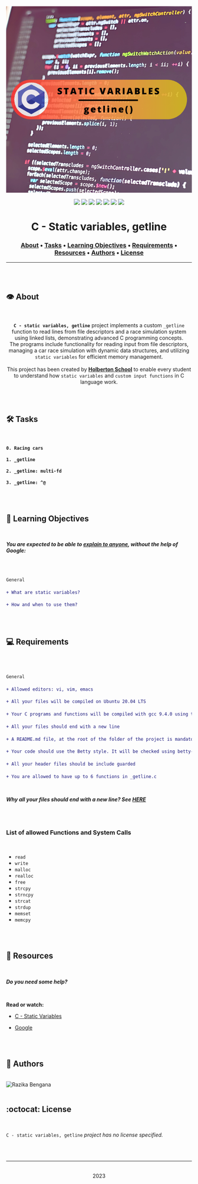<div align="center">
<br>

![Static-variables_getline.png](README-image/static-variables_getline.png)

</div>


<p align="center">
<img src="https://img.shields.io/badge/-C-yellow">
<img src="https://img.shields.io/badge/-Linux-lightgrey">
<img src="https://img.shields.io/badge/-WSL-brown">
<img src="https://img.shields.io/badge/-Ubuntu%2020.04.4%20LTS-orange">
<img src="https://img.shields.io/badge/-JetBrains-blue">
<img src="https://img.shields.io/badge/-Holberton%20School-red">
<img src="https://img.shields.io/badge/License-not%20specified-brightgreen">
</p>


<h1 align="center"> C - Static variables, getline </h1>


<h3 align="center">
<a href="https://github.com/RazikaBengana/holbertonschool-system_linux/tree/main/getline#eye-about">About</a> •
<a href="https://github.com/RazikaBengana/holbertonschool-system_linux/tree/main/getline#hammer_and_wrench-tasks">Tasks</a> •
<a href="https://github.com/RazikaBengana/holbertonschool-system_linux/tree/main/getline#memo-learning-objectives">Learning Objectives</a> •
<a href="https://github.com/RazikaBengana/holbertonschool-system_linux/tree/main/getline#computer-requirements">Requirements</a> •
<a href="https://github.com/RazikaBengana/holbertonschool-system_linux/tree/main/getline#mag_right-resources">Resources</a> •
<a href="https://github.com/RazikaBengana/holbertonschool-system_linux/tree/main/getline#bust_in_silhouette-authors">Authors</a> •
<a href="https://github.com/RazikaBengana/holbertonschool-system_linux/tree/main/getline#octocat-license">License</a>
</h3>

---

<!-- ------------------------------------------------------------------------------------------------- -->

<br>
<br>

## :eye: About

<br>

<div align="center">

**`C - static variables, getline`** project implements a custom `_getline` function to read lines from file descriptors and a race simulation system using linked lists, demonstrating advanced C programming concepts.
<br>
The programs include functionality for reading input from file descriptors, managing a car race simulation with dynamic data structures, and utilizing `static variables` for efficient memory management.
<br>
<br>
This project has been created by **[Holberton School](https://www.holbertonschool.com/about-holberton)** to enable every student to understand how `static variables` and `custom input functions` in C language work.

</div>

<br>
<br>

<!-- ------------------------------------------------------------------------------------------------- -->

## :hammer_and_wrench: Tasks

<br>

**`0. Racing cars`**

**`1. _getline`**

**`2. _getline: multi-fd`**

**`3. _getline: ^@`**

<br>
<br>

<!-- ------------------------------------------------------------------------------------------------- -->

## :memo: Learning Objectives

<br>

**_You are expected to be able to [explain to anyone](https://fs.blog/feynman-learning-technique/), without the help of Google:_**

<br>

```diff

General

+ What are static variables?

+ How and when to use them?

```

<br>
<br>

<!-- ------------------------------------------------------------------------------------------------- -->

## :computer: Requirements

<br>

```diff

General

+ Allowed editors: vi, vim, emacs

+ All your files will be compiled on Ubuntu 20.04 LTS

+ Your C programs and functions will be compiled with gcc 9.4.0 using the flags -Wall -Werror -Wextra and -pedantic

+ All your files should end with a new line

+ A README.md file, at the root of the folder of the project is mandatory

+ Your code should use the Betty style. It will be checked using betty-style.pl and betty-doc.pl

+ All your header files should be include guarded

+ You are allowed to have up to 6 functions in _getline.c

```

<br>

**_Why all your files should end with a new line? See [HERE](https://unix.stackexchange.com/questions/18743/whats-the-point-in-adding-a-new-line-to-the-end-of-a-file/18789)_**

<br>
<br>

### List of allowed Functions and System Calls

<br>

- `read`
- `write`
- `malloc`
- `realloc`
- `free`
- `strcpy`
- `strncpy`
- `strcat`
- `strdup`
- `memset`
- `memcpy`

<br>
<br>

<!-- ------------------------------------------------------------------------------------------------- -->

## :mag_right: Resources

<br>

**_Do you need some help?_**

<br>

**Read or watch:**

* [C - Static Variables](https://www.geeksforgeeks.org/static-variables-in-c/)

* [Google](https://www.google.com/)

<br>
<br>

<!-- ------------------------------------------------------------------------------------------------- -->

## :bust_in_silhouette: Authors

<br>

<img src="https://img.shields.io/badge/Razika%20Bengana-darkblue" alt="Razika Bengana" width="120">

<br>
<br>

<!-- ------------------------------------------------------------------------------------------------- -->

## :octocat: License

<br>

```C - static variables, getline``` _project has no license specified._

<br>
<br>

---

<p align="center"><br>2023</p>